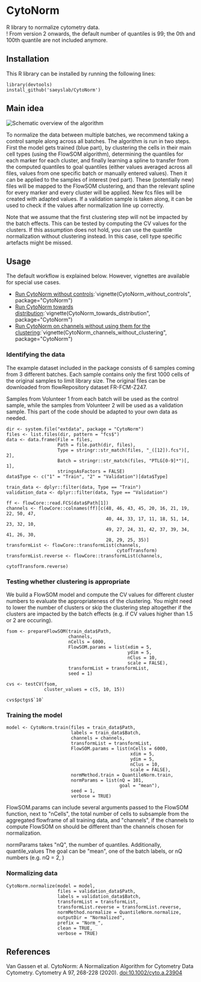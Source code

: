 # CytoNorm
R library to normalize cytometry data.  
! From version 2 onwards, the default number of quantiles is 99; the 0th and 100th quantile are not included anymore.

## Installation

This R library can be installed by running the following lines:

```{r}
library(devtools)
install_github('saeyslab/CytoNorm')
```

## Main idea
![Schematic overview of the algorithm](man/figures/algorithm_overview.PNG)

To normalize the data between multiple batches, we recommend taking a control sample along across all batches.
The algorithm is run in two steps. First the model gets trained (blue part), by clustering the cells in their main cell types (using the FlowSOM algorithm), determining the quantiles for each marker for each cluster, and finally learning a spline to transfer from the computed quantiles to goal quantiles (either values averaged across all files, values from one specific batch or manually entered values). Then it can be applied to the samples of interest (red part). These (potentially new) files will be mapped to the FlowSOM clustering, and than the relevant spline for every marker and every cluster will be applied. New fcs files will be created with adapted values. If a validation sample is taken along, it can be used to check if the values after normalization line up correctly.

Note that we assume that the first clustering step will not be impacted by the batch effects. This can be tested by computing the CV values for the clusters. If this assumption does not hold, you can use the quantile normalization without clustering instead. In this case, cell type specific artefacts might be missed.

## Usage
The default workflow is explained below. However, vignettes are available for special use cases.
- [Run CytoNorm without controls](vignettes/CytoNorm_without_controls.md):`vignette(CytoNorm_without_controls", package="CytoNorm")
- [Run CytoNorm towards distribution](vignettes/CytoNorm_towards_distribution.md):`vignette(CytoNorm_towards_distribution", package="CytoNorm")
- [Run CytoNorm on channels without using them for the clustering](vignettes/CytoNorm_channels_without_clustering.md):`vignette(CytoNorm_channels_without_clustering", package="CytoNorm")

### Identifying the data

The example dataset included in the package consists of 6 samples coming from 3 different batches. Each sample contains only the first 1000 cells of the original samples to limit library size. The original files can be downloaded from flowRepository dataset FR-FCM-Z247.

Samples from Volunteer 1 from each batch will be used as the control sample, while the samples from Volunteer 2 will be used as a validation sample. This part of the code should be adapted to your own data as needed.

```{r}
dir <- system.file("extdata", package = "CytoNorm")
files <- list.files(dir, pattern = "fcs$")
data <- data.frame(File = files,
                   Path = file.path(dir, files),
                   Type = stringr::str_match(files, "_([12]).fcs")[, 2],
                   Batch = stringr::str_match(files, "PTLG[0-9]*")[, 1],
                   stringsAsFactors = FALSE)
data$Type <- c("1" = "Train", "2" = "Validation")[data$Type]

train_data <- dplyr::filter(data, Type == "Train")
validation_data <- dplyr::filter(data, Type == "Validation")

ff <- flowCore::read.FCS(data$Path[1])
channels <- flowCore::colnames(ff)[c(48, 46, 43, 45, 20, 16, 21, 19, 22, 50, 47,
                                     40, 44, 33, 17, 11, 18, 51, 14, 23, 32, 10,
                                     49, 27, 24, 31, 42, 37, 39, 34, 41, 26, 30, 
                                     28, 29, 25, 35)]
transformList <- flowCore::transformList(channels,
                                         cytofTransform)
transformList.reverse <- flowCore::transformList(channels,
                                                 cytofTransform.reverse)
```

### Testing whether clustering is appropriate

We build a FlowSOM model and compute the CV values for different cluster numbers to evaluate the appropriateness of the clustering. You might need to lower the number of clusters or skip the clustering step altogether if the clusters are impacted by the batch effects (e.g. if CV values higher than 1.5 or 2 are occuring).

```{r}
fsom <- prepareFlowSOM(train_data$Path,
                       channels,
                       nCells = 6000,
                       FlowSOM.params = list(xdim = 5,
                                             ydim = 5,
                                             nClus = 10,
                                             scale = FALSE),
                       transformList = transformList,
                       seed = 1)
                       
cvs <- testCV(fsom,
              cluster_values = c(5, 10, 15)) 
              
cvs$pctgs$`10`
```

### Training the model

```{r}
model <- CytoNorm.train(files = train_data$Path,
                        labels = train_data$Batch,
                        channels = channels,
                        transformList = transformList,
                        FlowSOM.params = list(nCells = 6000, 
                                              xdim = 5,
                                              ydim = 5,
                                              nClus = 10,
                                              scale = FALSE),
                        normMethod.train = QuantileNorm.train,
                        normParams = list(nQ = 101,
                                          goal = "mean"),
                        seed = 1,
                        verbose = TRUE)
```

FlowSOM.params can include several arguments passed to the FlowSOM function, next to "nCells", the total number of cells to subsample from the aggregated flowframe of all training data, and "channels", if the channels to compute FlowSOM on should be different than the channels chosen for normalization.

normParams takes "nQ", the number of quantiles. Additionally, quantile_values
The goal can be "mean", one of the batch labels, or nQ numbers (e.g. nQ = 2, )

### Normalizing data

```{r}
CytoNorm.normalize(model = model,
                   files = validation_data$Path,
                   labels = validation_data$Batch,
                   transformList = transformList,
                   transformList.reverse = transformList.reverse,
                   normMethod.normalize = QuantileNorm.normalize,
                   outputDir = "Normalized",
                   prefix = "Norm_",
                   clean = TRUE,
                   verbose = TRUE)
```

## References
Van Gassen et al. CytoNorm: A Normalization Algorithm for Cytometry Data
Cytometry. Cytometry A 97, 268-228 (2020). <doi:10.1002/cyto.a.23904>
